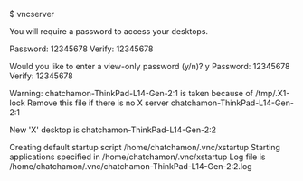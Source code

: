 $ vncserver 

You will require a password to access your desktops.

Password: 12345678
Verify:   12345678

Would you like to enter a view-only password (y/n)? y
Password: 12345678
Verify: 12345678  

Warning: chatchamon-ThinkPad-L14-Gen-2:1 is taken because of /tmp/.X1-lock
Remove this file if there is no X server chatchamon-ThinkPad-L14-Gen-2:1

New 'X' desktop is chatchamon-ThinkPad-L14-Gen-2:2

Creating default startup script /home/chatchamon/.vnc/xstartup
Starting applications specified in /home/chatchamon/.vnc/xstartup
Log file is /home/chatchamon/.vnc/chatchamon-ThinkPad-L14-Gen-2:2.log

